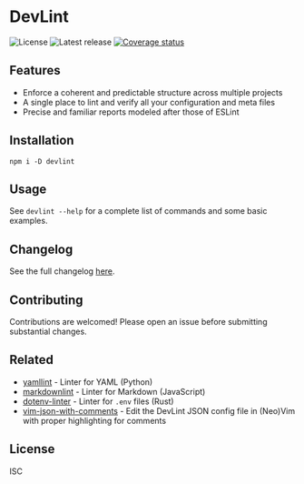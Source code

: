 # DevLint

![License](https://badgen.net/github/license/cheap-glitch/devlint?color=green)
![Latest release](https://badgen.net/github/release/cheap-glitch/devlint?color=green)
[![Coverage status](https://coveralls.io/repos/github/cheap-glitch/devlint/badge.svg?branch=main)](https://coveralls.io/github/cheap-glitch/devlint?branch=main)

## Features

 * Enforce a coherent and predictable structure across multiple projects
 * A single place to lint and verify all your configuration and meta files
 * Precise and familiar reports modeled after those of ESLint

## Installation

```shell
npm i -D devlint
```

## Usage

See `devlint --help` for a complete list of commands and some basic examples.

## Changelog

See the full changelog [here](https://github.com/cheap-glitch/devlint/releases).

## Contributing

Contributions are welcomed! Please open an issue before submitting substantial changes.

## Related

 * [yamllint](https://github.com/adrienverge/yamllint) - Linter for YAML (Python)
 * [markdownlint](https://github.com/DavidAnson/markdownlint) - Linter for Markdown (JavaScript)
 * [dotenv-linter](https://github.com/dotenv-linter/dotenv-linter) - Linter for `.env` files (Rust)
 * [vim-json-with-comments](https://github.com/cheap-glitch/vim-json-with-comments) - Edit the DevLint JSON config file in (Neo)Vim with proper highlighting for comments

## License

ISC
